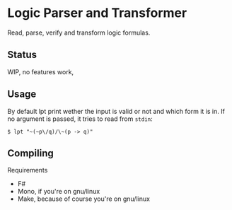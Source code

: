 # Logic Parser and Transformer

Read, parse, verify and transform logic formulas.


## Status

WIP, no features work,


## Usage

By default lpt print wether the input is valid or not and which form it is in.
If no argument is passed, it tries to read from `stdin`:

```
$ lpt "~(~p\/q)/\~(p -> q)"
```


## Compiling

Requirements

* F#
* Mono, if you're on gnu/linux
* Make, because of course you're on gnu/linux
